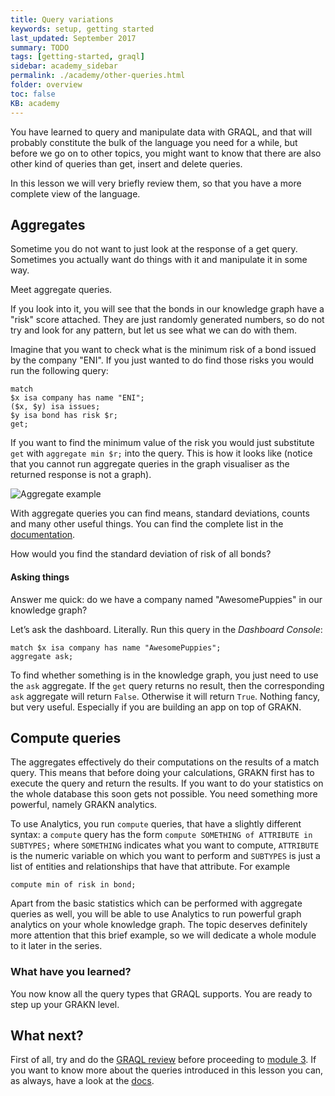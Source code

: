 ```yaml
---
title: Query variations
keywords: setup, getting started
last_updated: September 2017
summary: TODO
tags: [getting-started, graql]
sidebar: academy_sidebar
permalink: ./academy/other-queries.html
folder: overview
toc: false
KB: academy
---
```


You have learned to query and manipulate data with GRAQL, and that will probably constitute the bulk of the language you need for a while, but before we go on to other topics, you might want to know that there are also other kind of queries than get, insert and delete queries.

In this lesson we will very briefly review them, so that you have a more complete view of the language.

## Aggregates
Sometime you do not want to just look at the response of a get query. Sometimes you actually want do things with it and manipulate it in some way.

Meet aggregate queries.

If you look into it, you will see that the bonds in our knowledge graph have a "risk" score attached. They are just randomly generated numbers, so do not try and look for any pattern, but let us see what we can do with them.

Imagine that you want to check what is the minimum risk of a bond issued by the company "ENI". If you just wanted to do find those risks you would run the following query:

```graql
match
$x isa company has name "ENI";
($x, $y) isa issues;
$y isa bond has risk $r;
get;
```

If you want to find the minimum value of the risk you would just substitute `get` with  `aggregate min $r;` into the query. This is how it looks like (notice that you cannot run aggregate queries in the graph visualiser as the returned response is not a graph).

  ![Aggregate example](/images/academy/2-graql/aggregate-query.png)

With aggregate queries you can find means, standard deviations, counts and many other useful things. You can find the complete list in the [documentation](..//docs/querying-data/aggregate-queries).

How would you find the standard deviation of risk of all bonds?


#### Asking things
Answer me quick: do we have a company named "AwesomePuppies" in our knowledge graph?

Let’s ask the dashboard. Literally. Run this query in the _Dashboard Console_:

```graql
match $x isa company has name "AwesomePuppies";
aggregate ask;
```

To find whether something is in the knowledge graph, you just need to use the `ask` aggregate. If the `get` query returns no result, then the corresponding `ask` aggregate will return `False`. Otherwise it will return `True`. Nothing fancy, but very useful. Especially if you are building an app on top of GRAKN.


## Compute queries
The aggregates effectively do their computations on the results of a match query. This means that before doing your calculations, GRAKN first has to execute the query and return the results. If you want to do your statistics on the whole database this soon gets not possible. You need something more powerful, namely GRAKN analytics.

To use Analytics, you run `compute` queries, that have a slightly different syntax: a `compute` query has the form `compute SOMETHING of ATTRIBUTE in SUBTYPES;` where `SOMETHING` indicates what you want to compute, `ATTRIBUTE` is the numeric variable on which you want to perform and `SUBTYPES` is just a list of entities and relationships that have that attribute. For example

```graql
compute min of risk in bond;
```

Apart from the basic statistics which can be performed with aggregate queries as well, you will be able to use Analytics to run powerful graph analytics on your whole knowledge graph. The topic deserves definitely more attention that this brief example, so we will dedicate a whole module to it later in the series.


### What have you learned?
You now know all the query types that GRAQL supports. You are ready to step up your GRAKN level.


## What next?
First of all, try and do the [GRAQL review](./graql-review.html) before proceeding to [module 3](./schema-elements.html). If you want to know more about the queries introduced in this lesson you can, as always, have a look at the [docs](../index.html).

